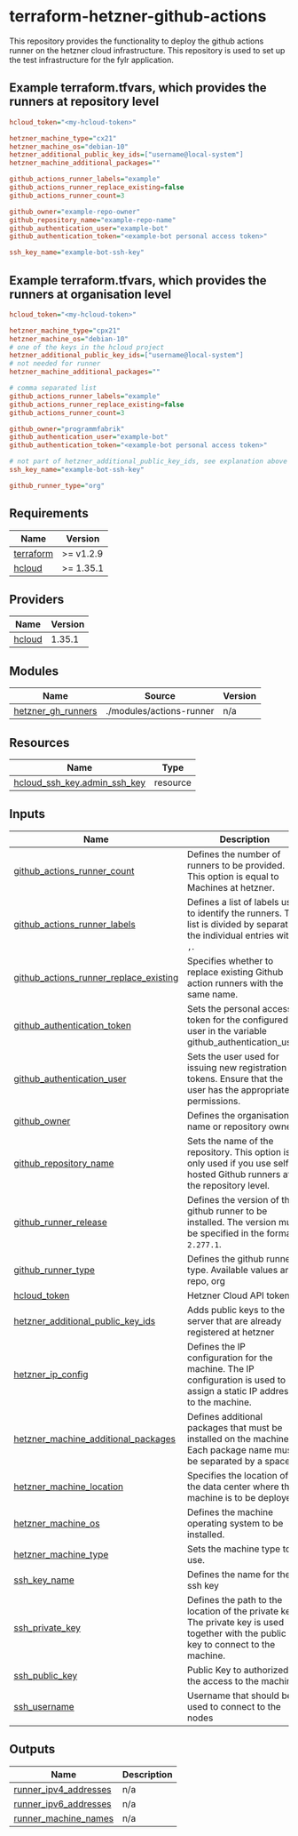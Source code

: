 # terraform-hetzner-github-actions

This repository provides the functionality to deploy the github actions runner on the hetzner cloud infrastructure. This repository is used to set up the test infrastructure for the fylr application.

## Example terraform.tfvars, which provides the runners at repository level

```ini
hcloud_token="<my-hcloud-token>"

hetzner_machine_type="cx21"
hetzner_machine_os="debian-10"
hetzner_additional_public_key_ids=["username@local-system"]
hetzner_machine_additional_packages=""

github_actions_runner_labels="example"
github_actions_runner_replace_existing=false
github_actions_runner_count=3

github_owner="example-repo-owner"
github_repository_name="example-repo-name"
github_authentication_user="example-bot"
github_authentication_token="<example-bot personal access token>"

ssh_key_name="example-bot-ssh-key"
```

## Example terraform.tfvars, which provides the runners at organisation level

```ini
hcloud_token="<my-hcloud-token>"

hetzner_machine_type="cpx21"
hetzner_machine_os="debian-10"
# one of the keys in the hcloud project
hetzner_additional_public_key_ids=["username@local-system"]
# not needed for runner
hetzner_machine_additional_packages=""

# comma separated list
github_actions_runner_labels="example"
github_actions_runner_replace_existing=false
github_actions_runner_count=3

github_owner="programmfabrik"
github_authentication_user="example-bot"
github_authentication_token="<example-bot personal access token>"

# not part of hetzner_additional_public_key_ids, see explanation above
ssh_key_name="example-bot-ssh-key"

github_runner_type="org"
```

## Requirements

| Name | Version |
|------|---------|
| <a name="requirement_terraform"></a> [terraform](#requirement\_terraform) | >= v1.2.9 |
| <a name="requirement_hcloud"></a> [hcloud](#requirement\_hcloud) | >= 1.35.1 |

## Providers

| Name | Version |
|------|---------|
| <a name="provider_hcloud"></a> [hcloud](#provider\_hcloud) | 1.35.1 |

## Modules

| Name | Source | Version |
|------|--------|---------|
| <a name="module_hetzner_gh_runners"></a> [hetzner\_gh\_runners](#module\_hetzner\_gh\_runners) | ./modules/actions-runner | n/a |

## Resources

| Name | Type |
|------|------|
| [hcloud_ssh_key.admin_ssh_key](https://registry.terraform.io/providers/hetznercloud/hcloud/latest/docs/resources/ssh_key) | resource |

## Inputs

| Name | Description | Type | Default | Required |
|------|-------------|------|---------|:--------:|
| <a name="input_github_actions_runner_count"></a> [github\_actions\_runner\_count](#input\_github\_actions\_runner\_count) | Defines the number of runners to be provided. This option is equal to Machines at hetzner. | `number` | `1` | no |
| <a name="input_github_actions_runner_labels"></a> [github\_actions\_runner\_labels](#input\_github\_actions\_runner\_labels) | Defines a list of labels used to identify the runners. The list is divided by separating the individual entries with `,`. | `string` | `""` | no |
| <a name="input_github_actions_runner_replace_existing"></a> [github\_actions\_runner\_replace\_existing](#input\_github\_actions\_runner\_replace\_existing) | Specifies whether to replace existing Github action runners with the same name. | `bool` | `false` | no |
| <a name="input_github_authentication_token"></a> [github\_authentication\_token](#input\_github\_authentication\_token) | Sets the personal access token for the configured user in the variable github\_authentication\_user. | `string` | n/a | yes |
| <a name="input_github_authentication_user"></a> [github\_authentication\_user](#input\_github\_authentication\_user) | Sets the user used for issuing new registration tokens. Ensure that the user has the appropriate permissions. | `string` | n/a | yes |
| <a name="input_github_owner"></a> [github\_owner](#input\_github\_owner) | Defines the organisation name or repository owner. | `string` | `""` | no |
| <a name="input_github_repository_name"></a> [github\_repository\_name](#input\_github\_repository\_name) | Sets the name of the repository. This option is only used if you use self-hosted Github runners at the repository level. | `string` | `""` | no |
| <a name="input_github_runner_release"></a> [github\_runner\_release](#input\_github\_runner\_release) | Defines the version of the github runner to be installed. The version must be specified in the format `2.277.1`. | `string` | `"2.298.1"` | no |
| <a name="input_github_runner_type"></a> [github\_runner\_type](#input\_github\_runner\_type) | Defines the github runner type. Available values are: repo, org | `string` | `"repo"` | no |
| <a name="input_hcloud_token"></a> [hcloud\_token](#input\_hcloud\_token) | Hetzner Cloud API token | `string` | n/a | yes |
| <a name="input_hetzner_additional_public_key_ids"></a> [hetzner\_additional\_public\_key\_ids](#input\_hetzner\_additional\_public\_key\_ids) | Adds public keys to the server that are already registered at hetzner | `list(string)` | `[]` | no |
| <a name="input_hetzner_ip_config"></a> [hetzner\_ip\_config](#input\_hetzner\_ip\_config) | Defines the IP configuration for the machine. The IP configuration is used to assign a static IP address to the machine. | <pre>object({<br>    ipv4_enabled = bool<br>    ipv6_enabled = bool<br>  })</pre> | <pre>{<br>  "ipv4_enabled": true,<br>  "ipv6_enabled": true<br>}</pre> | no |
| <a name="input_hetzner_machine_additional_packages"></a> [hetzner\_machine\_additional\_packages](#input\_hetzner\_machine\_additional\_packages) | Defines additional packages that must be installed on the machine. Each package name must be separated by a space ` `. | `string` | `""` | no |
| <a name="input_hetzner_machine_location"></a> [hetzner\_machine\_location](#input\_hetzner\_machine\_location) | Specifies the location of the data center where the machine is to be deployed. | `string` | `"nbg1"` | no |
| <a name="input_hetzner_machine_os"></a> [hetzner\_machine\_os](#input\_hetzner\_machine\_os) | Defines the machine operating system to be installed. | `string` | `"debian-10"` | no |
| <a name="input_hetzner_machine_type"></a> [hetzner\_machine\_type](#input\_hetzner\_machine\_type) | Sets the machine type to use. | `string` | `"cx11"` | no |
| <a name="input_ssh_key_name"></a> [ssh\_key\_name](#input\_ssh\_key\_name) | Defines the name for the ssh key | `string` | `"admin_ssh_key"` | no |
| <a name="input_ssh_private_key"></a> [ssh\_private\_key](#input\_ssh\_private\_key) | Defines the path to the location of the private key. The private key is used together with the public key to connect to the machine. | `string` | `"~/.ssh/id_rsa"` | no |
| <a name="input_ssh_public_key"></a> [ssh\_public\_key](#input\_ssh\_public\_key) | Public Key to authorized the access to the machines | `string` | `"~/.ssh/id_rsa.pub"` | no |
| <a name="input_ssh_username"></a> [ssh\_username](#input\_ssh\_username) | Username that should be used to connect to the nodes | `string` | `"root"` | no |

## Outputs

| Name | Description |
|------|-------------|
| <a name="output_runner_ipv4_addresses"></a> [runner\_ipv4\_addresses](#output\_runner\_ipv4\_addresses) | n/a |
| <a name="output_runner_ipv6_addresses"></a> [runner\_ipv6\_addresses](#output\_runner\_ipv6\_addresses) | n/a |
| <a name="output_runner_machine_names"></a> [runner\_machine\_names](#output\_runner\_machine\_names) | n/a |

